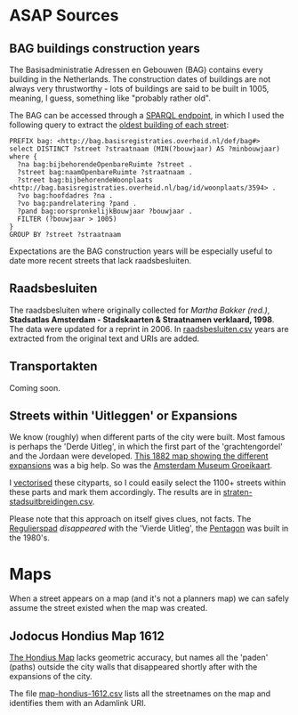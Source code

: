 # ASAP Sources

## BAG buildings construction years

The Basisadministratie Adressen en Gebouwen (BAG) contains every building in the Netherlands. The construction dates of buildings are not always very thrustworthy - lots of buildings are said to be built in 1005, meaning, I guess, something like "probably rather old".

The BAG can be accessed through a [SPARQL endpoint](https://data.pdok.nl/sparql#), in which I used the following query to extract the [oldest building of each street](BAG-oldest-building-of-street.csv):

```
PREFIX bag: <http://bag.basisregistraties.overheid.nl/def/bag#>
select DISTINCT ?street ?straatnaam (MIN(?bouwjaar) AS ?minbouwjaar)
where {
  ?na bag:bijbehorendeOpenbareRuimte ?street .
  ?street bag:naamOpenbareRuimte ?straatnaam .
  ?street bag:bijbehorendeWoonplaats <http://bag.basisregistraties.overheid.nl/bag/id/woonplaats/3594> .
  ?vo bag:hoofdadres ?na .
  ?vo bag:pandrelatering ?pand .
  ?pand bag:oorspronkelijkBouwjaar ?bouwjaar .
  FILTER (?bouwjaar > 1005)
}
GROUP BY ?street ?straatnaam
```
Expectations are the BAG construction years will be especially useful to date more recent streets that lack raadsbesluiten.


## Raadsbesluiten

The raadsbesluiten where originally collected for *Martha Bakker (red.)*, __Stadsatlas Amsterdam - Stadskaarten & Straatnamen verklaard, 1998__. The data were updated for a reprint in 2006. In [raadsbesluiten.csv](raadsbesluiten.csv) years are extracted from the original text and URIs are added.

## Transportakten

Coming soon.

## Streets within 'Uitleggen' or Expansions

We know (roughly) when different parts of the city were built. Most famous is perhaps the 'Derde Uitleg', in which the first part of the 'grachtengordel' and the Jordaan were developed. [This 1882 map showing the different expansions](https://beeldbank.amsterdam.nl/afbeelding/D10098000073) was a big help. So was the [Amsterdam Museum Groeikaart](https://hart.amsterdam/image/2017/5/17/2013_groeikaart_amsterdam_1000_2000.pdf).

I [vectorised](stadsuitbreidingen.geojson) these cityparts, so I could easily select the 1100+ streets within these parts and mark them accordingly. The results are in [straten-stadsuitbreidingen.csv](straten-stadsuitbreidingen.csv).

Please note that this approach on itself gives clues, not facts. The [Regulierspad](https://adamlink.nl/geo/street/regulierspad/6962) *disappeared* with the 'Vierde Uitleg', the [Pentagon](https://adamlink.nl/geo/street/pentagon/3514) was built in the 1980's.

# Maps

When a street appears on a map (and it's not a planners map) we can safely assume the street existed when the map was created.

## Jodocus Hondius Map 1612

[The Hondius Map](https://beeldbank.amsterdam.nl/afbeelding/010001000605) lacks geometric accuracy, but names all the 'paden' (paths) outside the city walls that disappeared shortly after with the expansions of the city.

The file [map-hondius-1612.csv](map-hondius-1612.csv) lists all the streetnames on the map and identifies them with an Adamlink URI.


